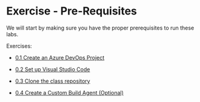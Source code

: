 # Exercise - Pre-Requisites

We will start by making sure you have the proper prerequisites to run these labs.

Exercises:

* [0.1 Create an Azure DevOps Project](../setup/1-Create-Azdo-Project.md)

* [0.2 Set up Visual Studio Code](../setup/2-Visual-Studio-Code.md)

* [0.3 Clone the class repository](../setup/3-Clone-Repo.md)

* [0.4 Create a Custom Build Agent (Optional)](../build-agents/desktop-runner/readme.md)
